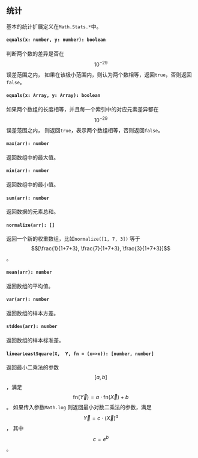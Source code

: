 <a name="math"></a>

<a name="math-stats"></a>
## 统计
基本的统计扩展定义在`Math.Stats.*`中。

#### `equals(x: number, y: number): boolean`
判断两个数的差异是否在$$10^{-29}$$误差范围之内，
如果在该极小范围内，则认为两个数相等，返回`true`，否则返回`false`。
#### `equals(x: Array, y: Array): boolean`
如果两个数组的长度相等，并且每一个索引中的对应元素差异都在$$10^{-29}$$误差范围之内，
则返回`true`，表示两个数组相等，否则返回`false`。
#### `max(arr): number`
返回数组中的最大值。
#### `min(arr): number`
返回数组中的最小值。
#### `sum(arr): number`
返回数据的元素总和。
#### `normalize(arr): []`
返回一个新的权重数组，比如`normalize([1, 7, 3])` 等于
$$[\frac{1}{1+7+3}, \frac{7}{1+7+3}, \frac{3}{1+7+3}]$$。
#### `mean(arr): number`
返回数组的平均值。
#### `var(arr): number`
返回数组的样本方差。
#### `stddev(arr): number`
返回数组的样本标准差。
#### `linearLeastSquare(X,  Y, fn = (x=>x)): [number, number]`
返回最小二乘法的参数$$[a, b]$$，满足$$\text{fn}(\vec{Y}) = a \cdot \text{fn}(\vec{X}) + b$$。
如果传入参数`Math.log` 则返回最小对数二乘法的参数，满足$$\vec{Y} = c \cdot (\vec{X})^a$$， 其中 $$c = e^b$$。

<!--[Back to top](#math)-->